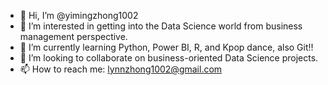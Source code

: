 - 👋 Hi, I’m @yimingzhong1002
- 👀 I’m interested in getting into the Data Science world from business management perspective.
- 🌱 I’m currently learning Python, Power BI, R, and Kpop dance, also Git!!
- 💞️ I’m looking to collaborate on business-oriented Data Science projects.
- 📫 How to reach me: lynnzhong1002@gmail.com

<!---
yimingzhong1002/yimingzhong1002 is a ✨ special ✨ repository because its `README.md` (this file) appears on your GitHub profile.
You can click the Preview link to take a look at your changes.
--->
